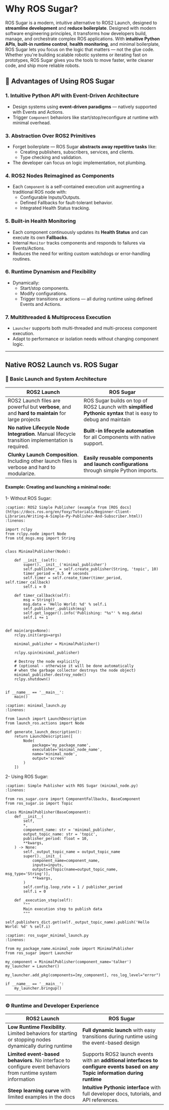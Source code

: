 # Why ROS Sugar?

ROS Sugar is a modern, intuitive alternative to ROS2 Launch, designed to **streamline development** and **reduce boilerplate**. Designed with modern software engineering principles, it transforms how developers build, manage, and orchestrate complex ROS applications. With **intuitive Python APIs**, **built-in runtime control**, **health monitoring**, and minimal boilerplate, ROS Sugar lets you focus on the logic that matters — not the glue code. Whether you're building scalable robotic systems or iterating fast on prototypes, ROS Sugar gives you the tools to move faster, write cleaner code, and ship more reliable robots.


## 🚀 Advantages of Using ROS Sugar

### 1. Intuitive Python API with Event-Driven Architecture
- Design systems using **event-driven paradigms** — natively supported with Events and Actions.
- Trigger `Component` behaviors like start/stop/reconfigure at runtime with minimal overhead.


### 3. Abstraction Over ROS2 Primitives
- Forget boilerplate — ROS Sugar **abstracts away repetitive tasks** like:
  - Creating publishers, subscribers, services, and clients.
  - Type checking and validation.
- The developer can focus on logic implementation, not plumbing.


### 4. ROS2 Nodes Reimagined as Components
- Each `Component` is a self-contained execution unit augmenting a traditional ROS node with:
  - Configurable Inputs/Outputs.
  - Defined Fallbacks for fault-tolerant behavior.
  - Integrated Health Status tracking.


### 5. Built-in Health Monitoring
- Each component continuously updates its **Health Status** and can execute its own **Fallbacks**.
- Internal `Monitor` tracks components and responds to failures via Events/Actions.
- Reduces the need for writing custom watchdogs or error-handling routines.


### 6. Runtime Dynamism and Flexibility
- Dynamically:
  - Start/stop components.
  - Modify configurations.
  - Trigger transitions or actions — all during runtime using defined Events and Actions.


### 7. Multithreaded & Multiprocess Execution
- `Launcher` supports both multi-threaded and multi-process component execution.
- Adapt to performance or isolation needs without changing component logic.

---

## Native ROS2 Launch vs. ROS Sugar

### 🔧 Basic Launch and System Architecture

| **ROS2 Launch** | **ROS Sugar** |
|------------------|----------------|
| ROS2 Launch files are powerful but **verbose**, and and **hard to maintain** for large projects | ROS Sugar builds on top of ROS2 Launch with **simplified Pythonic syntax** that is easy to debug and maintain |
| **No native Lifecycle Node Integration**. Manual lifecycle transition implementation is required. | **Built-in lifecycle automation** for all Components with native support. |
| **Clunky Launch Composition**. Including other launch files is verbose and hard to modularize. | **Easily reusable components and launch configurations** through simple Python imports. |

#### Example: Creating and launching a minimal node:

1- Without ROS Sugar:


```{code-block} python
:caption: ROS2 Simple Publisher (example from [ROS docs](https://docs.ros.org/en/foxy/Tutorials/Beginner-Client-Libraries/Writing-A-Simple-Py-Publisher-And-Subscriber.html))
:linenos:

import rclpy
from rclpy.node import Node
from std_msgs.msg import String


class MinimalPublisher(Node):

    def __init__(self):
        super().__init__('minimal_publisher')
        self.publisher_ = self.create_publisher(String, 'topic', 10)
        timer_period = 0.5  # seconds
        self.timer = self.create_timer(timer_period, self.timer_callback)
        self.i = 0

    def timer_callback(self):
        msg = String()
        msg.data = 'Hello World: %d' % self.i
        self.publisher_.publish(msg)
        self.get_logger().info('Publishing: "%s"' % msg.data)
        self.i += 1


def main(args=None):
    rclpy.init(args=args)

    minimal_publisher = MinimalPublisher()

    rclpy.spin(minimal_publisher)

    # Destroy the node explicitly
    # (optional - otherwise it will be done automatically
    # when the garbage collector destroys the node object)
    minimal_publisher.destroy_node()
    rclpy.shutdown()


if __name__ == '__main__':
    main()
```

```{code-block} python
:caption: minimal_launch.py
:linenos:

from launch import LaunchDescription
from launch_ros.actions import Node

def generate_launch_description():
    return LaunchDescription([
        Node(
            package='my_package_name',
            executable='minimal_node_name',
            name='minimal_node',
            output='screen'
        )
    ])
```


2- Using ROS Sugar:


```{code-block} python
:caption: Simple Publisher with ROS Sugar (minimal_node.py)
:linenos:

from ros_sugar.core import ComponentFallbacks, BaseComponent
from ros_sugar.io import Topic

class MinimalPublisher(BaseComponent):
    def __init__(
        self,
        *,
        component_name: str = 'minimal_publisher,
        output_topic_name: str = 'topic',
        publisher_period: float = 10,
        **kwargs,
    ) -> None:
        self._output_topic_name = output_topic_name
        super().__init__(
            component_name=component_name,
            inputs=inputs,
            outputs=[Topic(name=output_topic_name, msg_type='String')],
            **kwargs,
        )
        self.config.loop_rate = 1 / publisher_period
        self.i = 0

    def _execution_step(self):
        """
        Main execution step to publish data
        """
        self.publishers_dict.get(self._output_topic_name).publish('Hello World: %d' % self.i)
```

```{code-block} python
:caption: ros_sugar_minimal_launch.py
:linenos:

from my_package_name.minimal_node import MinimalPublisher
from ros_sugar import Launcher

my_component = MinimalPublisher(component_name='talker')
my_launcher = Launcher()

my_launcher.add_pkg(components=[my_component], ros_log_level="error")

if __name__ == '__main__':
    my_launcher.bringup()
```


---

### ⚙️ Runtime and Developer Experience

| **ROS2 Launch** | **ROS Sugar** |
|------------------|----------------|
| **Low Runtime Flexibility**. Limited behaviors for starting or stopping nodes dynamically during runtime | **Full dynamic launch** with easy transitions during runtime using the event-based design |
| **Limited event-based behaviors**. No interface to configure event behaviors from runtime system information | Supports ROS2 launch events with an **additional interfaces to configure events based on any Topic information during runtime** |
| **Steep learning curve** with limited examples in the docs | **Intuitive Pythonic interface** with full developer docs, tutorials, and API references. |

